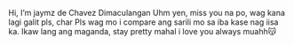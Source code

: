  Hi, I’m jaymz de Chavez Dimaculangan
Uhm yen, miss you na po, wag kana lagi galit pls, char
Pls wag mo i compare ang sarili mo sa iba kase nag iisa ka. 
Ikaw lang ang maganda, stay pretty mahal i love you always muahh😽
